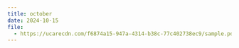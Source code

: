 ```yaml
---
title: october
date: 2024-10-15
file:
  - https://ucarecdn.com/f6874a15-947a-4314-b38c-77c402738ec9/sample.pdf
---
```


